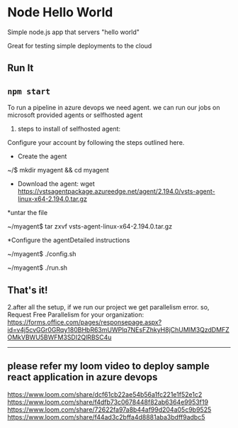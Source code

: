 # Node Hello World

Simple node.js app that servers "hello world"

Great for testing simple deployments to the cloud

## Run It

`npm start`
------------------------
To run a pipeline in azure devops we need agent. we can run our jobs on microsoft provided agents or selfhosted agent

1. steps to install of selfhosted agent:

Configure your account by following the steps outlined here.
	
* Create the agent 

~/$ mkdir myagent && cd myagent


* Download the agent: wget https://vstsagentpackage.azureedge.net/agent/2.194.0/vsts-agent-linux-x64-2.194.0.tar.gz


*untar the file

~/myagent$ tar zxvf vsts-agent-linux-x64-2.194.0.tar.gz


*Configure the agentDetailed instructions

~/myagent$ ./config.sh

~/myagent$ ./run.sh


That's it!
-----------------------
2.after all the setup, if we run our project we get parallelism error. 
  so, Request Free Parallelism for your organization: https://forms.office.com/pages/responsepage.aspx?id=v4j5cvGGr0GRqy180BHbR63mUWPlq7NEsFZhkyH8jChUMlM3QzdDMFZOMkVBWU5BWFM3SDI2QlRBSC4u
  
------------------------------  

## please refer my loom video to deploy sample react application in azure devops

https://www.loom.com/share/dcf61cb22ae54b56a1fc221e1f52e1c2
https://www.loom.com/share/f4dfb73c0678448f82ab6364e9953f19
https://www.loom.com/share/72622fa97a8b44af99d204a05c9b9525 
https://www.loom.com/share/f44ad3c2bffa4d8881aba3bdff9adbc5

